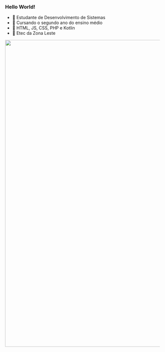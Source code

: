 <h3>Hello World!</h3>

- 💭 Estudante de Desenvolvimento de Sistemas
- 💭 Cursando o segundo ano do ensino médio
- 💭 HTML, JS, CSS, PHP e Kotlin
- 💭 Etec da Zona Leste


<div align="center">
<img src="https://user-images.githubusercontent.com/99843232/183810125-d9a94a9e-a06b-4724-b001-239707610cc6.gif"  width="1000px"/>
</div>

